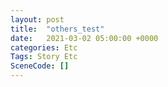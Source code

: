 ```yaml
---
layout: post
title:  "others_test"
date:   2021-03-02 05:00:00 +0000
categories: Etc
Tags: Story Etc
SceneCode: []
---
```

